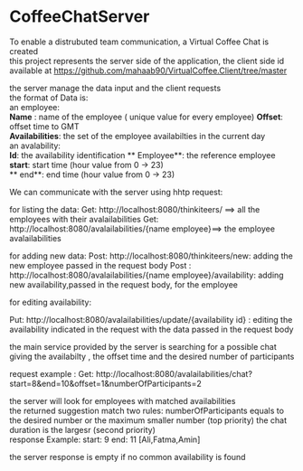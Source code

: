 # CoffeeChatServer
To enable a distrubuted team communication, a Virtual Coffee Chat is created  
this project represents the server side of the application, the client side id available at  https://github.com/mahaab90/VirtualCoffee.Client/tree/master 

the server manage the data input and the client requests  
the format of Data is:  
an employee:      
             **Name** : name of the employee ( unique value for every employee) 
            **Offset**: offset time to GMT  
            **Availabilities**: the set of the employee availabilties in the current day     
an avalability:       
                **Id**: the availability identification 
                ** Employee**: the reference employee  
                **start**: start time  (hour value from 0 -> 23)  
                ** end**: end time (hour value from 0 -> 23) 
                
 We can communicate with the server using hhtp request:
 
 for listing the data:
  Get: http://localhost:8080/thinkiteers/ ==> all the employees with their avalailabilities
  Get: http://localhost:8080/avalailabilities/{name employee}==> the employee avalailabilities
 
 for adding new data:
 Post: http://localhost:8080/thinkiteers/new: adding the new employee passed in the request body
 Post : http://localhost:8080/avalailabilities/{name employee}/availability: adding new availability,passed in the request body, for the employee
 
 for editing availability:
 
 Put: http://localhost:8080/avalailabilities/update/{availability id} : editing the availability indicated in the request with the data passed in the request body
 
 the main service provided by the server is searching for a possible chat giving the availabilty , the offset time and the desired number of participants 
  
 request example : Get: http://localhost:8080/avalailabilities/chat?start=8&end=10&offset=1&numberOfParticipants=2  
  
  the server will look for employees with matched availabilities  
  the returned suggestion match two rules: numberOfParticipants equals to the desired number or the maximum smaller number (top priority) 
                                           the chat duration is the largesr (second priority)   
     response Example: start: 9
                     end: 11
                     [Ali,Fatma,Amin]
  
  the server response is empty if no common availability is found
  
                                          
 
                

